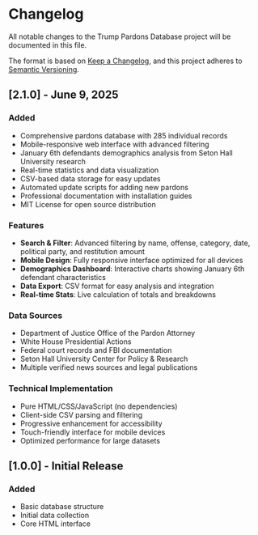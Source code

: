 # Changelog

All notable changes to the Trump Pardons Database project will be documented in this file.

The format is based on [Keep a Changelog](https://keepachangelog.com/en/1.0.0/),
and this project adheres to [Semantic Versioning](https://semver.org/spec/v2.0.0.html).

## [2.1.0] - June 9, 2025

### Added
- Comprehensive pardons database with 285 individual records
- Mobile-responsive web interface with advanced filtering
- January 6th defendants demographics analysis from Seton Hall University research
- Real-time statistics and data visualization
- CSV-based data storage for easy updates
- Automated update scripts for adding new pardons
- Professional documentation with installation guides
- MIT License for open source distribution

### Features
- **Search & Filter**: Advanced filtering by name, offense, category, date, political party, and restitution amount
- **Mobile Design**: Fully responsive interface optimized for all devices
- **Demographics Dashboard**: Interactive charts showing January 6th defendant characteristics
- **Data Export**: CSV format for easy analysis and integration
- **Real-time Stats**: Live calculation of totals and breakdowns

### Data Sources
- Department of Justice Office of the Pardon Attorney
- White House Presidential Actions
- Federal court records and FBI documentation
- Seton Hall University Center for Policy & Research
- Multiple verified news sources and legal publications

### Technical Implementation
- Pure HTML/CSS/JavaScript (no dependencies)
- Client-side CSV parsing and filtering
- Progressive enhancement for accessibility
- Touch-friendly interface for mobile devices
- Optimized performance for large datasets

## [1.0.0] - Initial Release

### Added
- Basic database structure
- Initial data collection
- Core HTML interface
